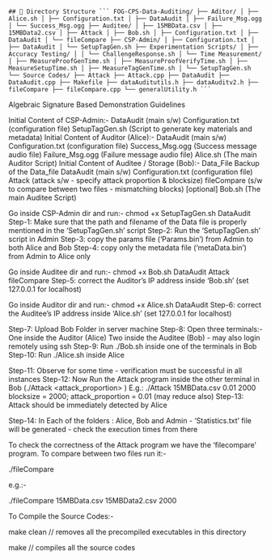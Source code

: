 <pre><code>## 📁 Directory Structure ``` FOG-CPS-Data-Auditing/ ├── Aditor/ │ ├── Alice.sh │ ├── Configuration.txt │ ├── DataAudit │ ├── Failure_Msg.ogg │ └── Success_Msg.ogg ├── Auditee/ │ ├── 15MBData.csv │ ├── 15MBData2.csv │ ├── Attack │ ├── Bob.sh │ ├── Configuration.txt │ ├── DataAudit │ └── fileCompare ├── CSP-Admin/ │ ├── Configuration.txt │ ├── DataAudit │ └── SetupTagGen.sh ├── Experimentation Scripts/ │ ├── Accuracy Testing/ │ │ └── ChallengeResponse.sh │ └── Time Measurement/ │ ├── MeasureProofGenTime.sh │ ├── MeasureProofVerifyTime.sh │ ├── MeasureSetupTime.sh │ ├── MeasureTagGenTime.sh │ └── SetupTagGen.sh └── Source Codes/ ├── Attack ├── Attack.cpp ├── DataAudit ├── DataAudit.cpp ├── Makefile ├── dataAuditutils.h ├── dataAuditv2.h ├── fileCompare ├── fileCompare.cpp └── generalUtility.h ``` </code></pre>

Algebraic Signature Based Demonstration Guidelines

Initial Content of CSP-Admin:-
DataAudit (main s/w)
Configuration.txt   (configuration file)
SetupTagGen.sh (Script to generate key materials and metadata)
Initial Content of Auditor (Alice):-
DataAudit (main s/w)
Configuration.txt   (configuration file)
Success_Msg.ogg (Success message audio file)
Failure_Msg.ogg (Failure message audio file)
Alice.sh (The main Auditor Script)
Initial Content of Auditee / Storage (Bob):-
Data_File
Backup of the Data_file
DataAudit (main s/w)
Configuration.txt   (configuration file)
Attack (attack s/w - specify attack proportion & blocksize)
fileCompare (s/w to compare between two files - mismatching blocks) [optional]
Bob.sh (The main Auditee Script)







Go inside CSP-Admin dir and run:-
chmod +x SetupTagGen.sh DataAudit
Step-1: Make sure that the path and filename of the Data file is properly mentioned in the  ‘SetupTagGen.sh’ script
Step-2: Run the ‘SetupTagGen.sh’ script in Admin
Step-3: copy the params file (‘Params.bin’) from Admin to both Alice and Bob
Step-4: copy only the metadata file (‘metaData.bin’) from Admin to Alice only

Go inside Auditee dir and run:-
chmod +x Bob.sh DataAudit Attack fileCompare
Step-5: correct the Auditor’s IP address inside ‘Bob.sh’ (set 127.0.0.1 for localhost)

Go inside Auditor dir and run:-
chmod +x Alice.sh DataAudit
Step-6: correct the Auditee’s IP address inside ‘Alice.sh’ (set 127.0.0.1 for localhost)

Step-7: Upload Bob Folder in server machine
Step-8: Open three terminals:-
One inside the Auditor (Alice)
Two inside the Auditee (Bob) - may also login remotely using ssh
Step-9: Run ./Bob.sh inside one of the terminals in Bob
Step-10: Run ./Alice.sh inside Alice

Step-11: Observe for some time - verification must be successful in all instances
Step-12: Now Run the Attack program inside the other terminal in Bob 
(./Attack <filename> <attack_proportion> <blocksize>) 
E.g.:
./Attack 15MBData.csv  0.01 2000
blocksize = 2000; 
attack_proportion = 0.01 (may reduce also)
Step-13: Attack should be immediately detected by Alice 

 Step-14: In Each of the folders : Alice, Bob and Admin - ‘Statistics.txt’ file will be generated - check the  execution times from there

To check the correctness of the Attack program we have the ‘filecompare’ program. To compare between two files run  it:-

./fileCompare <filename1> <filename2> <blocksize>

e.g.:-

./fileCompare 15MBData.csv 15MBData2.csv 2000


To Compile the Source Codes:-

make clean
 // removes all the precompiled executables in this directory

make
// compiles all the source codes
